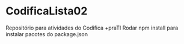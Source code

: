 # CodificaLista02
Repositório para atividades do Codifica +praTI
Rodar npm install para instalar pacotes do package.json
